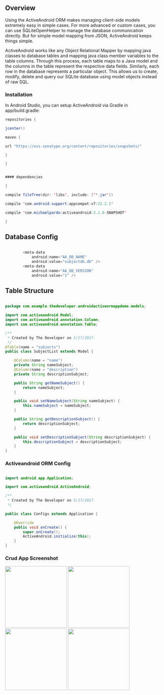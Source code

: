 ## Overview

Using the ActiveAndroid ORM makes managing client-side models extremely easy in simple cases. For more advanced or custom cases, you can use SQLiteOpenHelper to manage the database communication directly. But for simple model mapping from JSON, ActiveAndroid keeps things simple.

ActiveAndroid works like any Object Relational Mapper by mapping java classes to database tables and mapping java class member variables to the table columns. Through this process, each table maps to a Java model and the columns in the table represent the respective data fields. Similarly, each row in the database represents a particular object. This allows us to create, modify, delete and query our SQLite database using model objects instead of raw SQL.

### Installation

In Android Studio, you can setup ActiveAndroid via Gradle in app/build.gradle:

```java
repositories {

jcenter()

maven { 

url "https://oss.sonatype.org/content/repositories/snapshots/"

}

}
```
```java

#### dependencies 

{

compile fileTree(dir: 'libs', include: ['*.jar'])

compile 'com.android.support:appcompat-v7:22.2.1'

compile 'com.michaelpardo:activeandroid:3.1.0-SNAPSHOT'

}
```

## Database Config

```java

        <meta-data
            android:name="AA_DB_NAME"
            android:value="subjectdb.db" />
        <meta-data
            android:name="AA_DB_VERSION"
            android:value="1" />

```

## Table Structure

```java

package com.example.thedeveloper.androidactiveormappdemo.models;

import com.activeandroid.Model;
import com.activeandroid.annotation.Column;
import com.activeandroid.annotation.Table;

/**
 * Created by The Developer on 5/17/2017.
 */
@Table(name = "subjects")
public class SubjectList extends Model {

    @Column(name = "name")
    private String nameSubject;
    @Column(name = "description")
    private String descriptionSubject;

    public String getNameSubject() {
        return nameSubject;
    }

    public void setNameSubject(String nameSubject) {
        this.nameSubject = nameSubject;
    }

    public String getDescriptionSubject() {
        return descriptionSubject;
    }

    public void setDescriptionSubject(String descriptionSubject) {
        this.descriptionSubject = descriptionSubject;
    }
}

```
### Activeandroid ORM Config 

```java

import android.app.Application;

import com.activeandroid.ActiveAndroid;

/**
 * Created by The Developer on 5/17/2017.
 */

public class Configs extends Application {

    @Override
    public void onCreate() {
        super.onCreate();
        ActiveAndroid.initialize(this);
    }
}

```


### Crud App Screenshot 

<p align="left">
  <img src="https://cloud.githubusercontent.com/assets/28509637/26379274/be646202-4031-11e7-9836-19eace503a1b.png" width="200"/>
  <img src="https://cloud.githubusercontent.com/assets/28509637/26379272/be5dfd90-4031-11e7-91a8-10f3fb581bba.png" width="200"/>
  <img src="https://cloud.githubusercontent.com/assets/28509637/26379273/be642968-4031-11e7-8e9a-040db5396362.png" width="200"/>
  <img src="https://cloud.githubusercontent.com/assets/28509637/26379275/be65b8aa-4031-11e7-8150-00926ea2e717.png" width="200"/>
</p>
